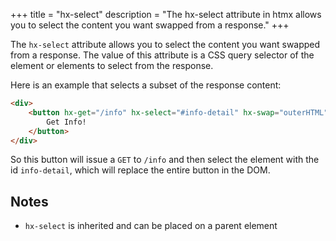 +++
title = "hx-select"
description = "The hx-select attribute in htmx allows you to select the content you want swapped from a response."
+++

The `hx-select` attribute allows you to select the content you want swapped from a response.  The value of
this attribute is a CSS query selector of the element or elements to select from the response.

Here is an example that selects a subset of the response content:

```html
<div>
    <button hx-get="/info" hx-select="#info-detail" hx-swap="outerHTML">
        Get Info!
    </button>
</div>
```

So this button will issue a `GET` to `/info` and then select the element with the id `info-detail`,
which will replace the entire button in the DOM.

## Notes

* `hx-select` is inherited and can be placed on a parent element
